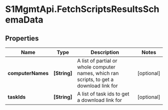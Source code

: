 # S1MgmtApi.FetchScriptsResultsSchemaData

## Properties
Name | Type | Description | Notes
------------ | ------------- | ------------- | -------------
**computerNames** | **[String]** | A list of partial or whole computer names, which ran scripts, to get a download link for | [optional] 
**taskIds** | **[String]** | A list of task ids to get a download link for | [optional] 


